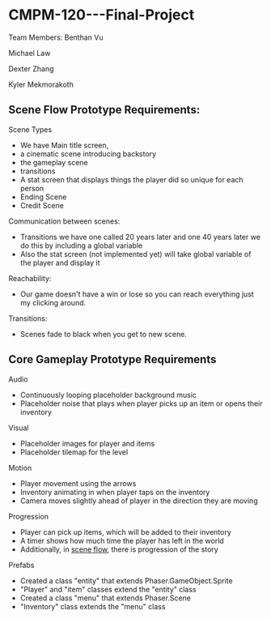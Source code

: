 # CMPM-120---Final-Project

Team Members:
Benthan Vu

Michael Law

Dexter Zhang

Kyler Mekmorakoth


## Scene Flow Prototype Requirements: 

Scene Types 
- We have Main title screen, 
- a cinematic scene introducing backstory
- the gameplay scene
- transitions
- A stat screen that displays things the player did so unique for each person
- Ending Scene 
- Credit Scene

Communication between scenes: 
- Transitions we have one called 20 years later and one 40 years later we do this by including a global variable 
- Also the stat screen (not implemented yet) will take global variable of the player and display it

Reachability:
- Our game doesn't have a win or lose so you can reach everything just my clicking around. 

Transitions: 
- Scenes fade to black when you get to new scene. 

## Core Gameplay Prototype Requirements

Audio
- Continuously looping placeholder background music
- Placeholder noise that plays when player picks up an item or opens their inventory

Visual
- Placeholder images for player and items
- Placeholder tilemap for the level

Motion
- Player movement using the arrows
- Inventory animating in when player taps on the inventory
- Camera moves slightly ahead of player in the direction they are moving

Progression
- Player can pick up items, which will be added to their inventory
- A timer shows how much time the player has left in the world
- Additionally, in [scene flow](https://bxviu.github.io/CMPM-120---Final-Project/scene-flow-1.html), there is progression of the story 

Prefabs
- Created a class "entity" that extends Phaser.GameObject.Sprite
- "Player" and "item" classes extend the "entity" class
- Created a class "menu" that extends Phaser.Scene
- "Inventory" class extends the "menu" class